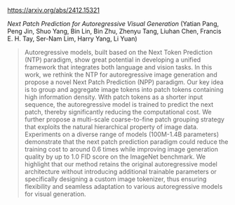 https://arxiv.org/abs/2412.15321

*Next Patch Prediction for Autoregressive Visual Generation* (Yatian Pang, Peng Jin, Shuo Yang, Bin Lin, Bin Zhu, Zhenyu Tang, Liuhan Chen, Francis E. H. Tay, Ser-Nam Lim, Harry Yang, Li Yuan)

> Autoregressive models, built based on the Next Token Prediction (NTP) paradigm, show great potential in developing a unified framework that integrates both language and vision tasks. In this work, we rethink the NTP for autoregressive image generation and propose a novel Next Patch Prediction (NPP) paradigm. Our key idea is to group and aggregate image tokens into patch tokens containing high information density. With patch tokens as a shorter input sequence, the autoregressive model is trained to predict the next patch, thereby significantly reducing the computational cost. We further propose a multi-scale coarse-to-fine patch grouping strategy that exploits the natural hierarchical property of image data. Experiments on a diverse range of models (100M-1.4B parameters) demonstrate that the next patch prediction paradigm could reduce the training cost to around 0.6 times while improving image generation quality by up to 1.0 FID score on the ImageNet benchmark. We highlight that our method retains the original autoregressive model architecture without introducing additional trainable parameters or specifically designing a custom image tokenizer, thus ensuring flexibility and seamless adaptation to various autoregressive models for visual generation.

